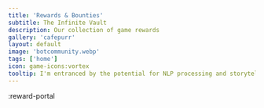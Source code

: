 ```yaml
---
title: 'Rewards & Bounties'
subtitle: The Infinite Vault
description: Our collection of game rewards
gallery: 'cafepurr'
layout: default
image: 'botcommunity.webp'
tags: ['home']
icon: game-icons:vortex
tooltip: I'm entranced by the potential for NLP processing and storytelling. This is  inspired by the storytelling game Cliffhanger, where we take turns telling a narrative while trying to create a challenging scenario for the person to narrate away from. Since in Weirdlandia, anything can happen and there's no game over, only rewards for interactions,  each item becomes an opportunity to play a round of Cliffhanger with the processor. If the player want to start the game with a button that destroys the world, then let's give it to them, and let the AI generator (with guidance) figure out how to solve the problem. (or challenge me to code something special)
---
```


:reward-portal

